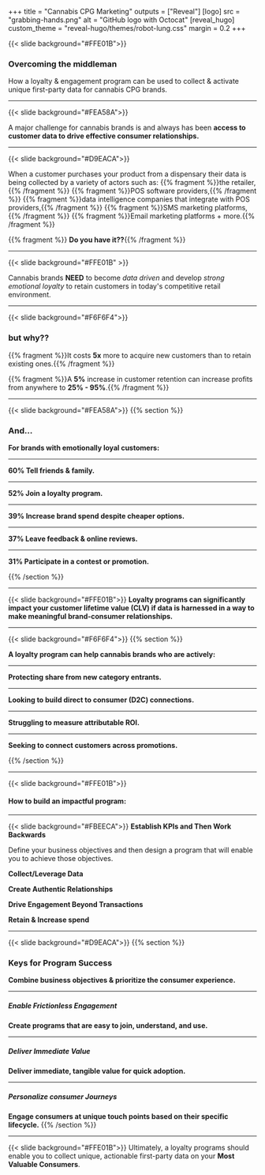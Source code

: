 +++
title = "Cannabis CPG Marketing"
outputs = ["Reveal"]
[logo]
src = "grabbing-hands.png"
alt = "GitHub logo with Octocat"
[reveal_hugo]
custom_theme = "reveal-hugo/themes/robot-lung.css"
margin = 0.2
+++


{{< slide background="#FFE01B">}}

### Overcoming the middleman

How a loyalty & engagement program can be used to collect & activate unique first-party data for cannabis CPG brands.

---


{{< slide background="#FEA58A">}}

A major challenge for cannabis brands is and always has been **access to customer data to drive effective consumer relationships.**


---
{{< slide background="#D9EACA">}}

When a customer purchases your product from a dispensary their data is being collected by a variety of actors such as:
{{% fragment %}}the retailer,{{% /fragment %}}
{{% fragment %}}POS software providers,{{% /fragment %}}
{{% fragment %}}data intelligence companies that integrate with POS providers,{{% /fragment %}}
{{% fragment %}}SMS marketing platforms,{{% /fragment %}}
{{% fragment %}}Email marketing platforms + more.{{% /fragment %}}

{{% fragment %}} **Do you have it??**{{% /fragment %}}

---

{{< slide background="#FFE01B" >}}


Cannabis brands **NEED** to become _data driven_ and develop _strong emotional loyalty_ to retain customers in today's competitive retail environment.


---

{{< slide background="#F6F6F4">}}

### but why??
{{% fragment %}}It costs **5x** more to acquire new customers than to retain existing ones.{{% /fragment %}}


{{% fragment %}}A **5%** increase  in customer retention can increase profits from anywhere to **25% - 95%**.{{% /fragment %}}

---

{{< slide background="#FEA58A">}}
{{% section %}}
### And...
**For brands with emotionally loyal customers:**

---


**60% Tell friends & family.**

---

**52% Join a loyalty program.**

---

**39% Increase brand spend despite cheaper options.**

---

**37% Leave feedback & online reviews.**

---

**31% Participate in a contest or promotion.**

{{% /section %}}

---

{{< slide background="#FFE01B">}}
 **Loyalty programs can significantly impact your customer lifetime value (CLV) if data is harnessed in a way to make meaningful brand-consumer relationships.**

---
{{< slide background="#F6F6F4">}}
{{% section %}}

**A loyalty program can help cannabis brands who are actively:**

---

**Protecting share from new category entrants.**

---

**Looking to build direct to consumer (D2C) connections.**

---

**Struggling to measure attributable ROI.**

---

**Seeking to connect customers across promotions.**

{{% /section %}}

---

{{< slide background="#FFE01B">}}
#### How to build an impactful program:


---
{{< slide background="#FBEECA">}}
**Establish KPIs and Then Work Backwards**

Define your business objectives and then design a program that will enable you to achieve those objectives.

 **Collect/Leverage Data**

 **Create Authentic Relationships**

 **Drive Engagement Beyond Transactions**

 **Retain & Increase spend**

---

{{< slide background="#D9EACA">}}
{{% section %}}

### Keys for Program Success

**Combine business objectives & prioritize the consumer experience.**

---

##### Enable Frictionless Engagement
 **Create programs that are easy to join, understand, and use.**

 ---


##### Deliver Immediate Value
**Deliver immediate, tangible value for quick adoption.**

---

##### Personalize consumer Journeys
**Engage consumers at unique touch points based on their specific lifecycle.**
{{% /section %}}

---

{{< slide background="#FFE01B">}}
Ultimately, a loyalty programs should enable you to collect unique, actionable first-party data on your **Most Valuable Consumers**.
